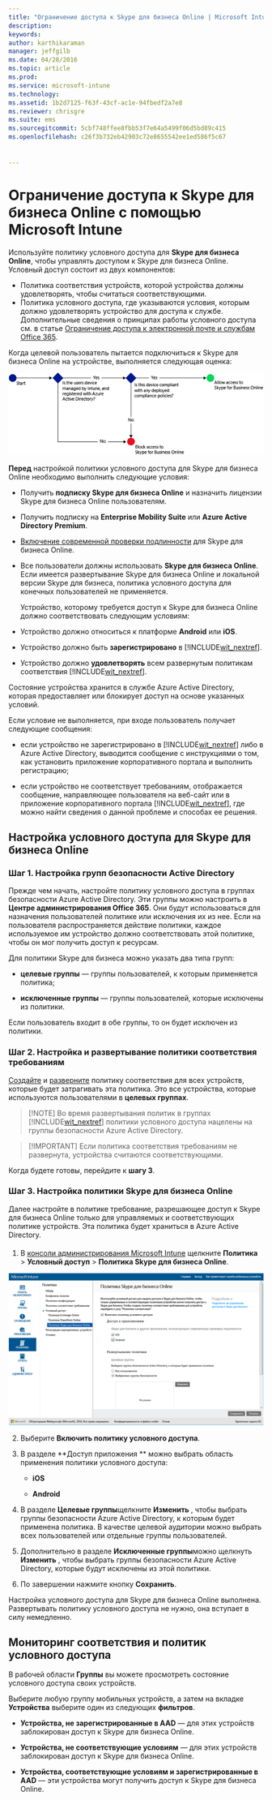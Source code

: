 ```yaml
---
title: "Ограничение доступа к Skype для бизнеса Online | Microsoft Intune"
description: 
keywords: 
author: karthikaraman
manager: jeffgilb
ms.date: 04/28/2016
ms.topic: article
ms.prod: 
ms.service: microsoft-intune
ms.technology: 
ms.assetid: 1b2d7125-f63f-43cf-ac1e-94fbedf2a7e8
ms.reviewer: chrisgre
ms.suite: ems
ms.sourcegitcommit: 5cbf748ffee8fbb53f7e64a5499f06d5bd89c415
ms.openlocfilehash: c26f3b732eb42903c72e8655542ee1ed586f5c67


---
```


# Ограничение доступа к Skype для бизнеса Online с помощью Microsoft Intune
Используйте политику условного доступа для **Skype для бизнеса Online**, чтобы управлять доступом к Skype для бизнеса Online.
Условный доступ состоит из двух компонентов:
- Политика соответствия устройств, которой устройства должны удовлетворять, чтобы считаться соответствующими.
- Политика условного доступа, где указываются условия, которым должно удовлетворять устройство для доступа к службе.
Дополнительные сведения о принципах работы условного доступа см. в статье [Ограничение доступа к электронной почте и службам Office 365](restrict-access-to-email-and-o365-services-with-microsoft-intune.md).

Когда целевой пользователь пытается подключиться к Skype для бизнеса Online на устройстве, выполняется следующая оценка:

![Схема, показывающая точки принятия решений, используется для определения того, разрешен ли устройству доступ к Skype для бизнеса Online.](../media/ConditionalAccess_SkypeforBusiness.png)

**Перед** настройкой политики условного доступа для Skype для бизнеса Online необходимо выполнить следующие условия:
- Получить **подписку Skype для бизнеса Online** и назначить лицензии Skype для бизнеса Online пользователям.
- Получить подписку на **Enterprise Mobility Suite** или **Azure Active Directory Premium**.
-   [Включение современной проверки подлинности](https://docs.microsoft.com/en-us/intune/deploy-use/restrict-access-to-skype-for-business-online-with-microsoft-intune) для Skype для бизнеса Online. 
-  Все пользователи должны использовать **Skype для бизнеса Online**. Если имеется развертывание Skype для бизнеса Online и локальной версии Skype для бизнеса, политика условного доступа для конечных пользователей не применяется.

    Устройство, которому требуется доступ к Skype для бизнеса Online должно соответствовать следующим условиям:

-   Устройство должно относиться к платформе **Android** или **iOS**.

-   Устройство должно быть **зарегистрировано** в [!INCLUDE[wit_nextref](../includes/wit_nextref_md.md)].

-   Устройство должно **удовлетворять** всем развернутым политикам соответствия [!INCLUDE[wit_nextref](../includes/wit_nextref_md.md)].


Состояние устройства хранится в службе Azure Active Directory, которая предоставляет или блокирует доступ на основе указанных условий.

Если условие не выполняется, при входе пользователь получает следующие сообщения:

-   если устройство не зарегистрировано в [!INCLUDE[wit_nextref](../includes/wit_nextref_md.md)] либо в Azure Active Directory, выводится сообщение с инструкциями о том, как установить приложение корпоративного портала и выполнить регистрацию;

-   если устройство не соответствует требованиям, отображается сообщение, направляющее пользователя на веб-сайт или в приложение корпоративного портала [!INCLUDE[wit_nextref](../includes/wit_nextref_md.md)], где можно найти сведения о данной проблеме и способах ее решения.

## Настройка условного доступа для Skype для бизнеса Online

### Шаг 1. Настройка групп безопасности Active Directory
Прежде чем начать, настройте политику условного доступа в группах безопасности Azure Active Directory. Эти группы можно настроить в **Центре администрирования Office 365**. Они будут использоваться для назначения пользователей политике или исключения их из нее. Если на пользователя распространяется действие политики, каждое используемое им устройство должно соответствовать этой политике, чтобы он мог получить доступ к ресурсам.

Для политики Skype для бизнеса можно указать два типа групп:

-   **целевые группы** — группы пользователей, к которым применяется политика;

-   **исключенные группы** — группы пользователей, которые исключены из политики.

Если пользователь входит в обе группы, то он будет исключен из политики.

### Шаг 2. Настройка и развертывание политики соответствия требованиям
[Создайте](create-a-device-compliance-policy-in-microsoft-intune.md) и [разверните](deploy-and-monitor-a-device-compliance-policy-in-microsoft-intune.md) политику соответствия для всех устройств, которые будет затрагивать эта политика. Это все устройства, которые используются пользователями в **целевых группах**.

> [!NOTE] Во время развертывания политик в группах [!INCLUDE[wit_nextref](../includes/wit_nextref_md.md)] политики условного доступа нацелены на группы безопасности Azure Active Directory.


> [!IMPORTANT] Если политика соответствия требованиям не развернута, устройства считаются соответствующими.

Когда будете готовы, перейдите к **шагу 3**.

### Шаг 3. Настройка политики Skype для бизнеса Online
Далее настройте в политике требование, разрешающее доступ к Skype для бизнеса Online только для управляемых и соответствующих политике устройств. Эта политика будет храниться в Azure Active Directory.

####
1.  В [консоли администрирования Microsoft Intune](https://manage.microsoft.com) щелкните **Политика** > **Условный доступ** > **Политика Skype для бизнеса Online**.

![Снимок экрана со страницей политики условного доступа Skype для бизнеса Online](./media/conditional_access_SFBPolicy.png)

2.  Выберите **Включить политику условного доступа**.

3.  В разделе **Доступ приложения ** можно выбрать область применения политики условного доступа:

    -   **iOS**

    -   **Android**

4.  В разделе **Целевые группы**щелкните **Изменить** , чтобы выбрать группы безопасности Azure Active Directory, к которым будет применена политика. В качестве целевой аудитории можно выбрать всех пользователей или отдельные группы пользователей.

5.  Дополнительно в разделе **Исключенные группы**можно щелкнуть **Изменить** , чтобы выбрать группы безопасности Azure Active Directory, которые будут исключены из этой политики.

6.  По завершении нажмите кнопку **Сохранить**.

Настройка условного доступа для Skype для бизнеса Online выполнена. Развертывать политику условного доступа не нужно, она вступает в силу немедленно.


## Мониторинг соответствия и политик условного доступа
В рабочей области **Группы** вы можете просмотреть состояние условного доступа своих устройств.

Выберите любую группу мобильных устройств, а затем на вкладке **Устройства** выберите один из следующих **фильтров**.

* **Устройства, не зарегистрированные в AAD** — для этих устройств заблокирован доступ к Skype для бизнеса Online.

* **Устройства, не соответствующие условиям** — для этих устройств заблокирован доступ к Skype для бизнеса Online.

* **Устройства, соответствующие условиям и зарегистрированные в AAD** — эти устройства могут получить доступ к Skype для бизнеса Online.



<!--HONumber=Jun16_HO3-->


